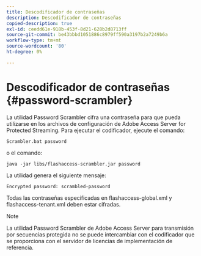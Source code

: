 ```yaml
---
title: Descodificador de contraseñas
description: Descodificador de contraseñas
copied-description: true
exl-id: ceedd61e-918b-453f-8d21-628b2d8713ff
source-git-commit: be43bbbd1051886c8979ff590a3197b2a7249b6a
workflow-type: tm+mt
source-wordcount: '80'
ht-degree: 0%

---
```


# Descodificador de contraseñas {#password-scrambler}

La utilidad Password Scrambler cifra una contraseña para que pueda utilizarse en los archivos de configuración de Adobe Access Server for Protected Streaming. Para ejecutar el codificador, ejecute el comando:

```
Scrambler.bat password 
```

o el comando:

```
java -jar libs/flashaccess-scrambler.jar password  
```

La utilidad genera el siguiente mensaje:

```
Encrypted password: scrambled-password 
```

Todas las contraseñas especificadas en flashaccess-global.xml y flashaccess-tenant.xml deben estar cifradas.

>[!NOTE]
>
>La utilidad Password Scrambler de Adobe Access Server para transmisión por secuencias protegida no se puede intercambiar con el codificador que se proporciona con el servidor de licencias de implementación de referencia.
